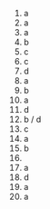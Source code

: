 1. a
2. a
3. a
4. b
5. c
6. c
7. d
8. a
9. b
10. a
11. d
12. b / d
13. c
14. a
15. b
16. 
17. a
18. d
19. a
20. a